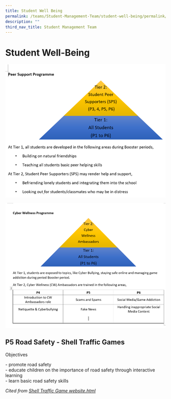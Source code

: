 ```yaml
---
title: Student Well Being
permalink: /teams/Student-Management-Team/student-well-being/permalink/
description: ""
third_nav_title: Student Management Team
---
```

Student Well-Being
==================
![](/images/wb1.png)

![](/images/wb2.png)

P5 Road Safety - Shell Traffic Games
------------------------------------

Objectives

\- promote road safety   
\- educate children on the importance of road safety through interactive learning   
\- learn basic road safety skills

_Cited from [Shell Traffic Game website.html](https://www.shell.com.sg/sustainability/communities/shell-traffic-games.html#vanity-aHR0cHM6Ly93d3cuc2hlbGwuY29tLnNnL2Vudmlyb25tZW50LXNvY2lldHkvc2hlbGwtaW4tdGhlLXNvY2lldHkvc2hlbGwtY29tbXVuaXR5LXByb2dyYW1tZXMvcm9hZC1zYWZldHkuaHRtbA)_

